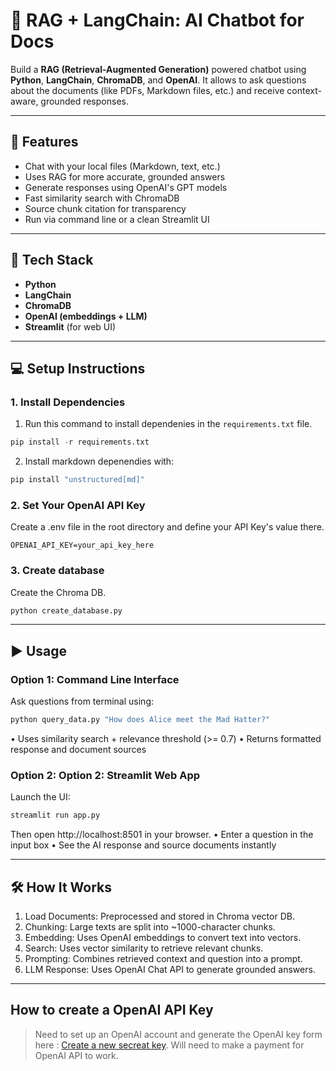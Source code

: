 # 🧠 RAG + LangChain: AI Chatbot for Docs

Build a **RAG (Retrieval-Augmented Generation)** powered chatbot using **Python**, **LangChain**, **ChromaDB**, and **OpenAI**. It allows to ask questions about the documents (like PDFs, Markdown files, etc.) and receive context-aware, grounded responses.

---

## 🚀 Features

- Chat with your local files (Markdown, text, etc.)
- Uses RAG for more accurate, grounded answers
- Generate responses using OpenAI's GPT models
- Fast similarity search with ChromaDB
- Source chunk citation for transparency
- Run via command line or a clean Streamlit UI

---

## 🧰 Tech Stack

- **Python**
- **LangChain**
- **ChromaDB**
- **OpenAI (embeddings + LLM)**
- **Streamlit** (for web UI)

---

## 💻 Setup Instructions

### 1. Install Dependencies

1. Run this command to install dependenies in the `requirements.txt` file.

```python
pip install -r requirements.txt
```

2. Install markdown depenendies with:

```python
pip install "unstructured[md]"
```

### 2. Set Your OpenAI API Key

Create a .env file in the root directory and define your API Key's value there.

```.env
OPENAI_API_KEY=your_api_key_here
```

### 3. Create database

Create the Chroma DB.

```python
python create_database.py
```

---

## ▶️ Usage

### Option 1: Command Line Interface

Ask questions from terminal using:

```bash
python query_data.py "How does Alice meet the Mad Hatter?"
```

• Uses similarity search + relevance threshold (>= 0.7)
• Returns formatted response and document sources

### Option 2: Option 2: Streamlit Web App

Launch the UI:

```bash
streamlit run app.py
```

Then open http://localhost:8501 in your browser.
• Enter a question in the input box
• See the AI response and source documents instantly

---

## 🛠️ How It Works

1. Load Documents: Preprocessed and stored in Chroma vector DB.
2. Chunking: Large texts are split into ~1000-character chunks.
3. Embedding: Uses OpenAI embeddings to convert text into vectors.
4. Search: Uses vector similarity to retrieve relevant chunks.
5. Prompting: Combines retrieved context and question into a prompt.
6. LLM Response: Uses OpenAI Chat API to generate grounded answers.

---

## How to create a OpenAI API Key

> Need to set up an OpenAI account and generate the OpenAI key form here : [Create a new secreat key](https://platform.openai.com/api-keys). Will need to make a payment for OpenAI API to work.

